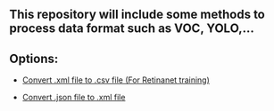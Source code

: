 ## This repository will include some methods to process data format such as VOC, YOLO,...

## Options:
- [Convert .xml file to .csv file (For Retinanet training)](xml_to_csv/convert_xml_csv.py)

- [Convert .json file to .xml file ](json_to_xml/convert_json_to_xml.py)
